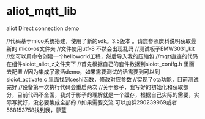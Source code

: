 # aliot_mqtt_lib
aliot Direct connection demo

//代码基于mico系统搭建，使用了新的sdk。3.5版本 。请您参照庆科说明获取最新的   mico-os文件夹
//文件使用utf-8  不然会出现乱码
//测试板子EMW3031_kit
//您可以用命令创建一个helloworld工程，然后导入我的压缩包
//mqtt直连的代码在组件sioiot_aliot_z文件夹下
//首先根据自己的套件数据到sioiot_conifg.h 里面去配置
//因为集成了激活demo，如果需要测试的话需要到可以到 sioiot_activate.c 里面找到ceshi函数，修改对应参数
//实现了ota功能，目前测试完好
//设备第一次执行代码会重启两次
//关于影子，我写好的初始化和获取部分，目前代码不全面，我对于影子的理解就是一个缓存，根据自己实际的需要，实际写就好，没必要集成全部的
//如果需要交流  可以加群290239969或者568153758找到我，蓼蓝
